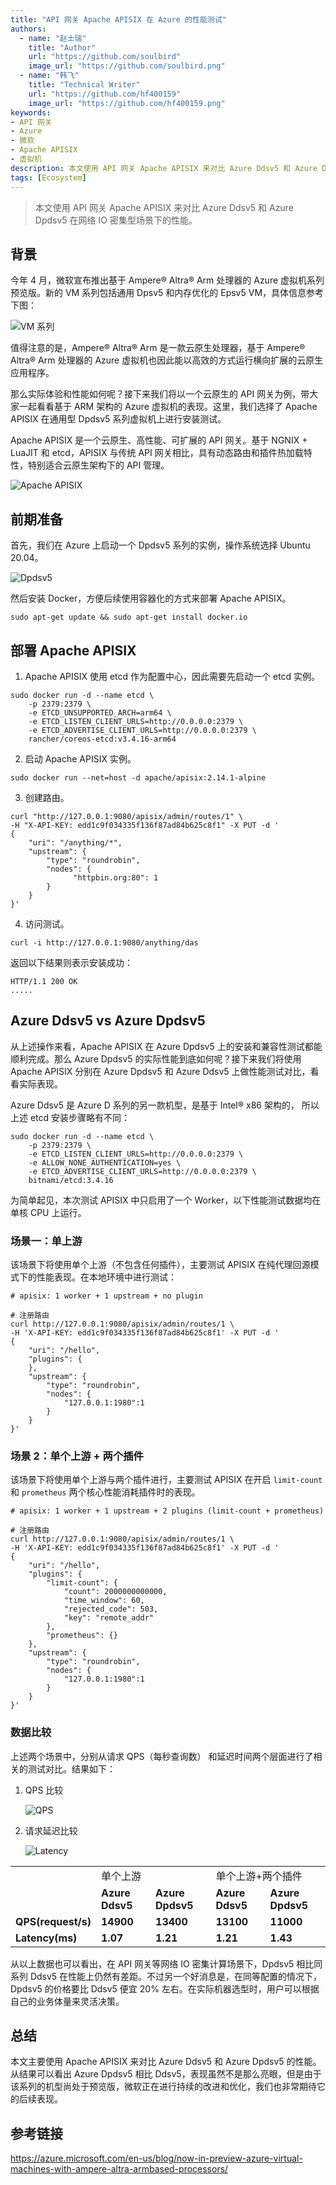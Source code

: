 ```yaml
---
title: "API 网关 Apache APISIX 在 Azure 的性能测试"
authors:
  - name: "赵士瑞"
    title: "Author"
    url: "https://github.com/soulbird"
    image_url: "https://github.com/soulbird.png"
  - name: "韩飞"
    title: "Technical Writer"
    url: "https://github.com/hf400159"
    image_url: "https://github.com/hf400159.png"
keywords: 
- API 网关
- Azure
- 微软
- Apache APISIX
- 虚拟机
description: 本文使用 API 网关 Apache APISIX 来对比 Azure Ddsv5 和 Azure Dpdsv5 在网络 IO 密集型场景下的性能。
tags: [Ecosystem]
---
```


> 本文使用 API 网关 Apache APISIX 来对比 Azure Ddsv5 和 Azure Dpdsv5 在网络 IO 密集型场景下的性能。

<!--truncate-->

<head>
    <link rel="canonical" href="https://opentelemetry.io/blog/2022/apisix/" />
</head>

## 背景

今年 4 月，微软宣布推出基于 Ampere® Altra® Arm 处理器的 Azure 虚拟机系列预览版。新的 VM 系列包括通用 Dpsv5 和内存优化的 Epsv5 VM，具体信息参考下图：

![VM 系列](https://static.apiseven.com/2022/blog/0808/1.png)

值得注意的是，Ampere® Altra® Arm 是一款云原生处理器，基于 Ampere® Altra® Arm 处理器的 Azure 虚拟机也因此能以高效的方式运行横向扩展的云原生应用程序。

那么实际体验和性能如何呢？接下来我们将以一个云原生的 API 网关为例，带大家一起看看基于 ARM 架构的 Azure 虚拟机的表现。这里，我们选择了 Apache APISIX 在通用型 Dpdsv5 系列虚拟机上进行安装测试。

Apache APISIX 是一个云原生、高性能、可扩展的 API 网关。基于 NGNIX + LuaJIT 和 etcd，APISIX 与传统 API 网关相比，具有动态路由和插件热加载特性，特别适合云原生架构下的 API 管理。

![Apache APISIX](https://static.apiseven.com/2022/blog/0808/2.png)

## 前期准备

首先，我们在 Azure 上启动一个 Dpdsv5 系列的实例，操作系统选择 Ubuntu 20.04。

![Dpdsv5](https://static.apiseven.com/2022/blog/0808/3.jpeg)

然后安装 Docker，方便后续使用容器化的方式来部署 Apache APISIX。

```shell
sudo apt-get update && sudo apt-get install docker.io
```

## 部署 Apache APISIX

1. Apache APISIX 使用 etcd 作为配置中心，因此需要先启动一个 etcd 实例。

```shell
sudo docker run -d --name etcd \
    -p 2379:2379 \
    -e ETCD_UNSUPPORTED_ARCH=arm64 \
    -e ETCD_LISTEN_CLIENT_URLS=http://0.0.0.0:2379 \
    -e ETCD_ADVERTISE_CLIENT_URLS=http://0.0.0.0:2379 \
    rancher/coreos-etcd:v3.4.16-arm64
```

2. 启动 Apache APISIX 实例。

```shell
sudo docker run --net=host -d apache/apisix:2.14.1-alpine
```

3. 创建路由。

```shell
curl "http://127.0.0.1:9080/apisix/admin/routes/1" \
-H "X-API-KEY: edd1c9f034335f136f87ad84b625c8f1" -X PUT -d '
{  
    "uri": "/anything/*",
    "upstream": {
        "type": "roundrobin",
        "nodes": {
              "httpbin.org:80": 1
        }
    }
}'
```

4. 访问测试。

```shell
curl -i http://127.0.0.1:9080/anything/das
```

返回以下结果则表示安装成功：

```shell
HTTP/1.1 200 OK
.....
```

## Azure Ddsv5 vs Azure Dpdsv5

从上述操作来看，Apache APISIX 在 Azure Dpdsv5 上的安装和兼容性测试都能顺利完成。那么 Azure Dpdsv5 的实际性能到底如何呢？接下来我们将使用 Apache APISIX 分别在 Azure Dpdsv5 和  Azure Ddsv5 上做性能测试对比，看看实际表现。

Azure Ddsv5 是 Azure D 系列的另一款机型，是基于 Intel® x86 架构的， 所以上述 etcd 安装步骤略有不同：

```shell
sudo docker run -d --name etcd \
    -p 2379:2379 \
    -e ETCD_LISTEN_CLIENT_URLS=http://0.0.0.0:2379 \
    -e ALLOW_NONE_AUTHENTICATION=yes \
    -e ETCD_ADVERTISE_CLIENT_URLS=http://0.0.0.0:2379 \
    bitnami/etcd:3.4.16
```

为简单起见，本次测试 APISIX 中只启用了一个 Worker，以下性能测试数据均在单核 CPU 上运行。

### 场景一：单上游

该场景下将使用单个上游（不包含任何插件），主要测试 APISIX 在纯代理回源模式下的性能表现。在本地环境中进行测试：

```shell
# apisix: 1 worker + 1 upstream + no plugin

# 注册路由
curl http://127.0.0.1:9080/apisix/admin/routes/1 \
-H 'X-API-KEY: edd1c9f034335f136f87ad84b625c8f1' -X PUT -d '
{
    "uri": "/hello",
    "plugins": {
    },
    "upstream": {
        "type": "roundrobin",
        "nodes": {
            "127.0.0.1:1980":1
        }
    }
}'
```

### 场景 2：单个上游 + 两个插件

该场景下将使用单个上游与两个插件进行，主要测试 APISIX 在开启 `limit-count` 和 `prometheus` 两个核心性能消耗插件时的表现。

```shell
# apisix: 1 worker + 1 upstream + 2 plugins (limit-count + prometheus)

# 注册路由
curl http://127.0.0.1:9080/apisix/admin/routes/1 \
-H 'X-API-KEY: edd1c9f034335f136f87ad84b625c8f1' -X PUT -d '
{
    "uri": "/hello",
    "plugins": {
        "limit-count": {
            "count": 2000000000000,
            "time_window": 60,
            "rejected_code": 503,
            "key": "remote_addr"
        },
        "prometheus": {}
    },
    "upstream": {
        "type": "roundrobin",
        "nodes": {
            "127.0.0.1:1980":1
        }
    }
}'
```

### 数据比较

上述两个场景中，分别从请求 QPS（每秒查询数） 和延迟时间两个层面进行了相关的测试对比。结果如下：

1. QPS 比较

    ![QPS](https://static.apiseven.com/2022/blog/0808/4.png)
    
2. 请求延迟比较

    ![Latency](https://static.apiseven.com/2022/blog/0808/5.png)

<table>
    <tr>
        <td><b>  </b></td>
        <td colspan="2">单个上游</td>
        <td colspan="2">单个上游+两个插件</td>
    </tr>
    <tr>
        <td><b>  </b></td>
        <td><b>Azure Ddsv5</b></td>
        <td><b>Azure Dpdsv5</b></td>
        <td><b>Azure Ddsv5</b></td>
        <td><b>Azure Dpdsv5</b></td>
    </tr>
    <tr>
        <td><b>QPS(request/s)</b></td>
        <td><b>14900</b></td>
        <td><b>13400</b></td>
        <td><b>13100</b></td>
        <td><b>11000</b></td>
    </tr>
    <tr>
        <td><b>Latency(ms)</b></td>
        <td><b>1.07</b></td>
        <td><b>1.21</b></td>
        <td><b>1.21</b></td>
        <td><b>1.43</b></td>
    </tr>
    </table>

从以上数据也可以看出，在 API 网关等网络 IO 密集计算场景下，Dpdsv5 相比同系列 Ddsv5 在性能上仍然有差距。不过另一个好消息是，在同等配置的情况下，Dpdsv5 的价格要比 Ddsv5 便宜 20% 左右。在实际机器选型时，用户可以根据自己的业务体量来灵活决策。

## 总结

本文主要使用 Apache APISIX 来对比 Azure Ddsv5 和 Azure Dpdsv5 的性能。从结果可以看出 Azure Dpdsv5 相比 Ddsv5，表现虽然不是那么亮眼，但是由于该系列的机型尚处于预览版，微软正在进行持续的改进和优化，我们也非常期待它的后续表现。

## 参考链接

https://azure.microsoft.com/en-us/blog/now-in-preview-azure-virtual-machines-with-ampere-altra-armbased-processors/
